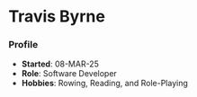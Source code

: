 # Travis Byrne

### Profile
- **Started**: 08-MAR-25
- **Role**: Software Developer
- **Hobbies**: Rowing, Reading, and Role-Playing
